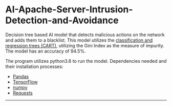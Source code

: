 # AI-Apache-Server-Intrusion-Detection-and-Avoidance

Decision tree based AI model that detects malicious actions on the network and adds them to a blacklist. This model utilizes the [classification and regression trees (CART)](https://en.wikipedia.org/wiki/Predictive_analytics#Classification_and_regression_trees_.28CART.29), utilizing the Gini Index as the measure of impurity. The model has an accuracy of 94.5%.

The program utilizes python3.6 to run the model. Dependencies needed and their installation processes:

- [Pandas](https://pandas.pydata.org/)
- [TensorFlow](https://www.tensorflow.org/install/pip)
- [numpy](https://www.numpy.org/)
- [Requests](https://pypi.org/project/requests/)

---
